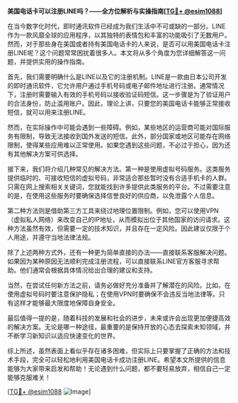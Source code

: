 **美国电话卡可以注册LINE吗？——全方位解析与实操指南[[TG💪+ @esim1088](https://t.me/s/esim1088)]**

在当今数字化时代，即时通讯软件已经成为我们生活中不可或缺的一部分。LINE作为一款风靡全球的应用程序，以其独特的表情包和丰富的功能吸引了无数用户。然而，对于那些身在美国或者持有美国电话卡的人来说，是否可以用美国电话卡注册LINE呢？这个问题常常困扰着很多人。本文将从多个角度为您详细解答这一问题，并提供实用的操作指南。

首先，我们需要明确什么是LINE以及它的注册机制。LINE是一款由日本公司开发的即时通讯软件，它允许用户通过手机号码或电子邮件地址进行注册。通常情况下，注册时需要输入有效的手机号码以接收验证码短信。这一步骤是为了验证用户的合法身份，防止滥用账户。因此，理论上讲，只要您的美国电话卡能够正常接收短信，就可以用来注册LINE。

然而，在实际操作中可能会遇到一些障碍。例如，某些地区的运营商可能对国际服务有限制，导致无法接收到国外发送的短信。此外，部分国家或地区可能存在网络限制，使得某些应用难以正常使用。如果您遇到这些问题，不必过于担心，因为还有其他解决方案可供选择。

接下来，我们将介绍几种常见的解决方法。第一种是使用虚拟号码服务。这类服务提供临时的、可接收短信的虚拟号码，非常适合那些暂时没有合适手机卡的人群。只需在网上搜索相关关键词，您就能找到许多提供此类服务的平台。不过需要注意的是，在使用这些服务时要确保选择信誉良好的供应商，以免泄露个人信息。

第二种方法则是借助第三方工具来绕过地理位置限制。例如，您可以使用VPN（虚拟私人网络）来改变自己的IP地址，从而模拟出位于其他国家的访问请求。这种方法虽然有效，但需要一定的技术知识，并且存在一定风险。因此建议仅限于个人用途，并遵守当地法律法规。

除了上述两种方式外，还有一种更为简单直接的办法——直接联系客服解决问题。如果因为某种原因无法顺利完成注册流程，可以直接联系LINE官方客服寻求帮助。他们通常会根据具体情况给出合理的建议和支持。

当然，在尝试任何新方法之前，请务必做好充分准备并了解潜在的风险。比如，在使用虚拟号码时要注意保护隐私；在使用VPN时要确保不会违反当地法律等。只有这样才能够最大限度地保障自身安全。

最后值得一提的是，随着科技的发展和社会的进步，未来或许会出现更加便捷高效的解决方案。无论是哪一种途径，最重要的是保持开放的心态去探索未知领域，并不断学习新知识以适应快速变化的世界。

综上所述，虽然表面上看似乎存在诸多困难，但实际上只要掌握了正确的方法和技术手段，完全可以轻松地利用美国电话卡成功注册LINE。希望本文所提供的信息能够为大家带来启发和帮助！无论遇到什么问题，都不要轻易放弃，相信自己一定能够克服难关！

[[TG💪+ @esim1088](https://t.me/s/esim1088) ![Image](https://i.postimg.cc/4NQfJmqS/Snipaste-2025-05-13-00-14-12.png)]